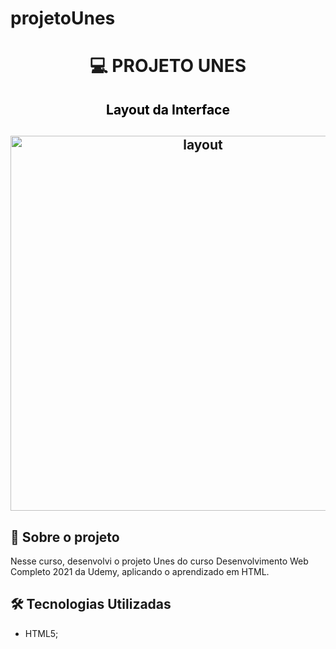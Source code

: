 # projetoUnes

<h1 align="center">

:computer: **PROJETO UNES**

</h1>

<h2 align="center" style="color:black"> Layout da Interface
<h2>

<h2 align="center">
<img alt="layout" src= "" width="600px">
</h2>

## 🚀 Sobre o projeto

Nesse curso, desenvolvi o projeto Unes do curso  Desenvolvimento Web Completo 2021 da Udemy, aplicando o aprendizado em HTML.

## 🛠️ Tecnologias Utilizadas

- HTML5;
